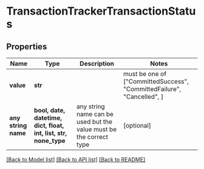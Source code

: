 # TransactionTrackerTransactionStatus


## Properties
Name | Type | Description | Notes
------------ | ------------- | ------------- | -------------
**value** | **str** |  |  must be one of ["CommittedSuccess", "CommittedFailure", "Cancelled", ]
**any string name** | **bool, date, datetime, dict, float, int, list, str, none_type** | any string name can be used but the value must be the correct type | [optional]

[[Back to Model list]](../README.md#documentation-for-models) [[Back to API list]](../README.md#documentation-for-api-endpoints) [[Back to README]](../README.md)


